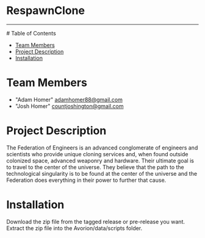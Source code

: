 # RespawnClone
<hr>
# Table of Contents

* [Team Members](#team-members)
* [Project Description](#project-description)
* [Installation](#installation)

# <a name="team-members"></a>Team Members
* "Adam Homer" <adamhomer88@gmail.com>
* "Josh Homer" <countjoshington@gmail.com>

# <a name="project-description"></a>Project Description

The Federation of Engineers is an advanced conglomerate of engineers and scientists who provide unique cloning services and, when found outside colonized space, advanced weaponry and hardware. Their ultimate goal is to travel to the center of the universe. They believe that the path to the technological singularity is to be found at the center of the universe and the Federation does everything in their power to further that cause.

# <a name="installation"></a>Installation

Download the zip file from the tagged release or pre-release you want.
Extract the zip file into the Avorion/data/scripts folder.
